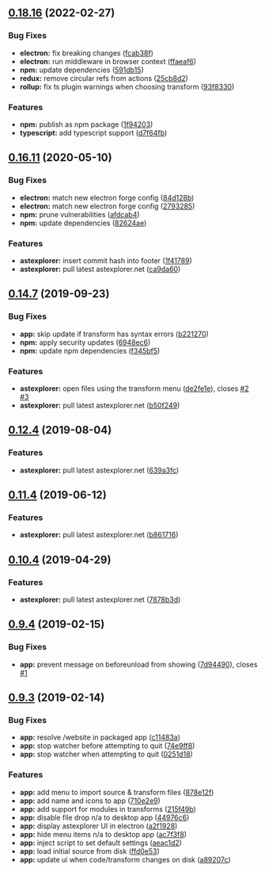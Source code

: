 ## [0.18.16](https://github.com/JamieMason/astexplorer.app/compare/0.16.11...0.18.16) (2022-02-27)

### Bug Fixes

- **electron:** fix breaking changes
  ([fcab38f](https://github.com/JamieMason/astexplorer.app/commit/fcab38fdb28318380a108a2551a5894ce9ac8cc4))
- **electron:** run middleware in browser context
  ([ffaeaf6](https://github.com/JamieMason/astexplorer.app/commit/ffaeaf67f963414df17b4a79549f385f920683c2))
- **npm:** update dependencies
  ([591db15](https://github.com/JamieMason/astexplorer.app/commit/591db159e624d1c9ba4d2c25d88642f13537f8ab))
- **redux:** remove circular refs from actions
  ([25cb8d2](https://github.com/JamieMason/astexplorer.app/commit/25cb8d282423fbcd27a68db7ebe56b7a1433aa0e))
- **rollup:** fix ts plugin warnings when choosing transform
  ([93f8330](https://github.com/JamieMason/astexplorer.app/commit/93f8330c0a5a386fc612e8e13158434e30bf2316))

### Features

- **npm:** publish as npm package
  ([1f94203](https://github.com/JamieMason/astexplorer.app/commit/1f94203cc27dd37e1ff69427987bb73265468566))
- **typescript:** add typescript support
  ([d7f64fb](https://github.com/JamieMason/astexplorer.app/commit/d7f64fb074963f47f1c3267601399aedefe2fd66))

## [0.16.11](https://github.com/JamieMason/astexplorer.app/compare/0.14.7...0.16.11) (2020-05-10)

### Bug Fixes

- **electron:** match new electron forge config
  ([84d128b](https://github.com/JamieMason/astexplorer.app/commit/84d128bd7e433f7058d3c14fe2a42230cd6cf3c2))
- **electron:** match new electron forge config
  ([2793285](https://github.com/JamieMason/astexplorer.app/commit/2793285445cc7f8ae2b9b2b525dbb06c999a4dc5))
- **npm:** prune vulnerabilities
  ([afdcab4](https://github.com/JamieMason/astexplorer.app/commit/afdcab425ef243921d6d6011fa0caac775da053f))
- **npm:** update dependencies
  ([82624ae](https://github.com/JamieMason/astexplorer.app/commit/82624aea3b20bd2cb7074e4fdb63b903f2dfba56))

### Features

- **astexplorer:** insert commit hash into footer
  ([1f41789](https://github.com/JamieMason/astexplorer.app/commit/1f417893d23f68649b0355dd459e3894607c3ace))
- **astexplorer:** pull latest astexplorer.net
  ([ca9da60](https://github.com/JamieMason/astexplorer.app/commit/ca9da6057df76d34f183433cba11290c1e0a11ed))

## [0.14.7](https://github.com/JamieMason/astexplorer.app/compare/0.12.4...0.14.7) (2019-09-23)

### Bug Fixes

- **app:** skip update if transform has syntax errors
  ([b221270](https://github.com/JamieMason/astexplorer.app/commit/b221270bbb4416a8e002aaf44fb398656bcf9f9f))
- **npm:** apply security updates
  ([6948ec6](https://github.com/JamieMason/astexplorer.app/commit/6948ec62d21e50e5e46ef77d493006b77a02eb1d))
- **npm:** update npm dependencies
  ([f345bf5](https://github.com/JamieMason/astexplorer.app/commit/f345bf546f7ba918d873c46904933954fab8dd8c))

### Features

- **astexplorer:** open files using the transform menu
  ([de2fe1e](https://github.com/JamieMason/astexplorer.app/commit/de2fe1ebc41fc0eb05bb49f016a8f9aa5c7c1033)),
  closes [#2](https://github.com/JamieMason/astexplorer.app/issues/2)
  [#3](https://github.com/JamieMason/astexplorer.app/issues/3)
- **astexplorer:** pull latest astexplorer.net
  ([b50f249](https://github.com/JamieMason/astexplorer.app/commit/b50f249d84219f0d901c1a05ebf9514853046ab4))

## [0.12.4](https://github.com/JamieMason/astexplorer.app/compare/0.11.4...0.12.4) (2019-08-04)

### Features

- **astexplorer:** pull latest astexplorer.net
  ([639a3fc](https://github.com/JamieMason/astexplorer.app/commit/639a3fcdf385702811a28ee27afab75ece4f8fee))

## [0.11.4](https://github.com/JamieMason/astexplorer.app/compare/0.10.4...0.11.4) (2019-06-12)

### Features

- **astexplorer:** pull latest astexplorer.net
  ([b861716](https://github.com/JamieMason/astexplorer.app/commit/b86171639dcde7f59739fca07bf6531e0f6c3d2a))

## [0.10.4](https://github.com/JamieMason/astexplorer.app/compare/0.9.4...0.10.4) (2019-04-29)

### Features

- **astexplorer:** pull latest astexplorer.net
  ([7878b3d](https://github.com/JamieMason/astexplorer.app/commit/7878b3d0d3112a774ec4215829fd4d7e340ad603))

## [0.9.4](https://github.com/JamieMason/astexplorer.app/compare/0.9.3...0.9.4) (2019-02-15)

### Bug Fixes

- **app:** prevent message on beforeunload from showing
  ([7d94490](https://github.com/JamieMason/astexplorer.app/commit/7d944908941d96267e1d30d2685051e5cb79c6e9)),
  closes [#1](https://github.com/JamieMason/astexplorer.app/issues/1)

## [0.9.3](https://github.com/JamieMason/astexplorer.app/compare/a2f19289a4205c265a864490cff5bf066d3d66f5...0.9.3) (2019-02-14)

### Bug Fixes

- **app:** resolve /website in packaged app
  ([c11483a](https://github.com/JamieMason/astexplorer.app/commit/c11483a1fbdd85470e0b162e7695c204b4fde0c0))
- **app:** stop watcher before attempting to quit
  ([74e9ff8](https://github.com/JamieMason/astexplorer.app/commit/74e9ff87cc1892f891951881bf139abda7efd71b))
- **app:** stop watcher when attempting to quit
  ([0251d18](https://github.com/JamieMason/astexplorer.app/commit/0251d18907f6b4388df4feefd4dcb6957edd75ee))

### Features

- **app:** add menu to import source & transform files
  ([878e12f](https://github.com/JamieMason/astexplorer.app/commit/878e12fbd33abc8a2151676fc9bd4a0078698f99))
- **app:** add name and icons to app
  ([710e2e9](https://github.com/JamieMason/astexplorer.app/commit/710e2e9cb1a1506a6e8b17794e5a21ee333b1c08))
- **app:** add support for modules in transforms
  ([215f49b](https://github.com/JamieMason/astexplorer.app/commit/215f49b295eeb10f75a16a27ddf27f76ee80901a))
- **app:** disable file drop n/a to desktop app
  ([44976c6](https://github.com/JamieMason/astexplorer.app/commit/44976c6361910d944f10731b18ffe1784bf60249))
- **app:** display astexplorer UI in electron
  ([a2f1928](https://github.com/JamieMason/astexplorer.app/commit/a2f19289a4205c265a864490cff5bf066d3d66f5))
- **app:** hide menu items n/a to desktop app
  ([ac7f3f8](https://github.com/JamieMason/astexplorer.app/commit/ac7f3f8d0a3ab55449ace501b0f437e00e303c3e))
- **app:** inject script to set default settings
  ([aeac1d2](https://github.com/JamieMason/astexplorer.app/commit/aeac1d2790d851c25b10ef15633ca1dc54150efa))
- **app:** load initial source from disk
  ([ffd0e53](https://github.com/JamieMason/astexplorer.app/commit/ffd0e53e5b9095a6b90dbe141f58df267a697bf9))
- **app:** update ui when code/transform changes on disk
  ([a89207c](https://github.com/JamieMason/astexplorer.app/commit/a89207cc8940efcb30c72917eb00a42f6f1886c0))
